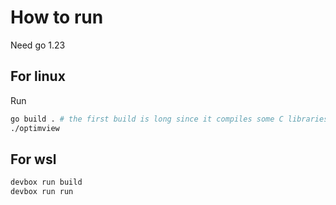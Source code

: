 # How to run

Need go 1.23

## For linux

Run

```bash
go build . # the first build is long since it compiles some C libraries
./optimview
```

## For wsl

```bash
devbox run build
devbox run run
```
